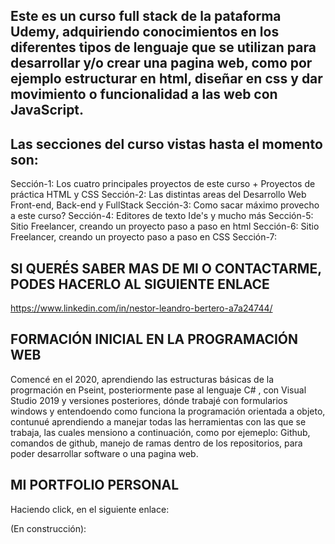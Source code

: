 ## Este es un curso full stack de la pataforma Udemy, adquiriendo conocimientos en los diferentes tipos de lenguaje que se utilizan para desarrollar y/o crear una pagina web, como por ejemplo estructurar en html, diseñar en css y dar movimiento o funcionalidad a las web con JavaScript.

## Las secciones del curso vistas hasta el momento son:

Sección-1: Los cuatro principales proyectos de este curso + Proyectos de práctica HTML y CSS
Sección-2: Las distintas areas del Desarrollo Web Front-end, Back-end y FullStack
Sección-3: Como sacar máximo provecho a este curso?
Sección-4: Editores de texto Ide's y mucho más
Sección-5: Sitio Freelancer, creando un proyecto paso a paso en html
Sección-6: Sitio Freelancer, creando un proyecto paso a paso en CSS
Sección-7: 


## SI QUERÉS SABER MAS DE MI O CONTACTARME, PODES HACERLO AL SIGUIENTE ENLACE
https://www.linkedin.com/in/nestor-leandro-bertero-a7a24744/



## FORMACIÓN INICIAL EN LA PROGRAMACIÓN WEB
Comencé en el 2020, aprendiendo las estructuras básicas de la progrmación en Pseint, posteriormente pase al lenguaje C# , con Visual Studio 2019 y versiones posteriores, dónde trabajé con formularios windows y entendoendo como funciona la programación orientada a objeto, contunué aprendiendo a manejar todas las herramientas con las que se trabaja, las cuales mensiono a continuación, como por ejemeplo: Github, comandos de github, manejo de ramas dentro de los repositorios, para poder desarrollar software o una pagina web. 


## MI PORTFOLIO PERSONAL
Haciendo click, en el siguiente enlace:

(En construcción):

